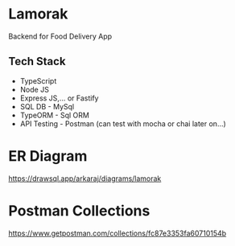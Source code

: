 # Lamorak

Backend for Food Delivery App

## Tech Stack

- TypeScript
- Node JS
- Express JS,... or Fastify
- SQL DB - MySql
- TypeORM - Sql ORM
- API Testing - Postman (can test with mocha or chai later on...)

# ER Diagram

https://drawsql.app/arkaraj/diagrams/lamorak

# Postman Collections

https://www.getpostman.com/collections/fc87e3353fa60710154b
